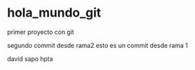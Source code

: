 # hola_mundo_git
primer proyecto con git

segundo commit desde rama2
esto es un commit desde rama 1
<br>


david sapo hpta


